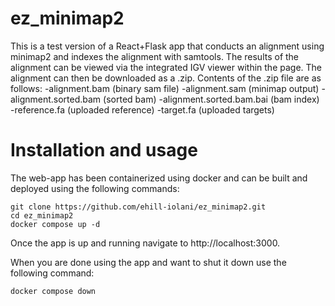 # ez_minimap2
This is a test version of a React+Flask app that conducts an alignment using minimap2 and indexes the alignment with samtools.
The results of the alignment can be viewed via the integrated IGV viewer within the page.
The alignment can then be downloaded as a .zip.
Contents of the .zip file are as follows:
    -alignment.bam (binary sam file)
    -alignment.sam (minimap output)
    -alignment.sorted.bam (sorted bam)
    -alignment.sorted.bam.bai (bam index)
    -reference.fa (uploaded reference)
    -target.fa (uploaded targets)

# Installation and usage
The web-app has been containerized using docker and can be built and deployed using the following commands:
```
git clone https://github.com/ehill-iolani/ez_minimap2.git
cd ez_minimap2
docker compose up -d
```

Once the app is up and running navigate to http://localhost:3000.

When you are done using the app and want to shut it down use the following command:
```
docker compose down
```